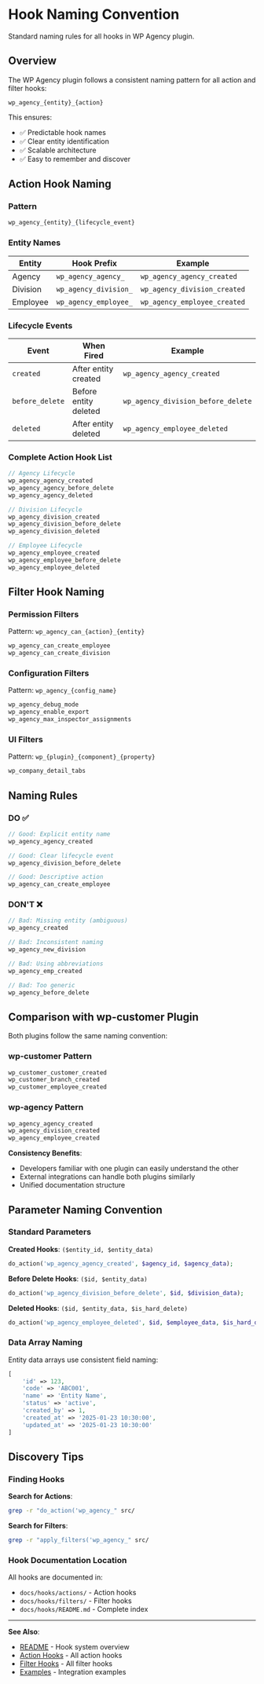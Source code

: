 # Hook Naming Convention

Standard naming rules for all hooks in WP Agency plugin.

## Overview

The WP Agency plugin follows a consistent naming pattern for all action and filter hooks:

```
wp_agency_{entity}_{action}
```

This ensures:
- ✅ Predictable hook names
- ✅ Clear entity identification
- ✅ Scalable architecture
- ✅ Easy to remember and discover

## Action Hook Naming

### Pattern

```php
wp_agency_{entity}_{lifecycle_event}
```

### Entity Names

| Entity | Hook Prefix | Example |
|--------|-------------|---------|
| Agency | `wp_agency_agency_` | `wp_agency_agency_created` |
| Division | `wp_agency_division_` | `wp_agency_division_created` |
| Employee | `wp_agency_employee_` | `wp_agency_employee_created` |

### Lifecycle Events

| Event | When Fired | Example |
|-------|------------|---------|
| `created` | After entity created | `wp_agency_agency_created` |
| `before_delete` | Before entity deleted | `wp_agency_division_before_delete` |
| `deleted` | After entity deleted | `wp_agency_employee_deleted` |

### Complete Action Hook List

```php
// Agency Lifecycle
wp_agency_agency_created
wp_agency_agency_before_delete
wp_agency_agency_deleted

// Division Lifecycle
wp_agency_division_created
wp_agency_division_before_delete
wp_agency_division_deleted

// Employee Lifecycle
wp_agency_employee_created
wp_agency_employee_before_delete
wp_agency_employee_deleted
```

## Filter Hook Naming

### Permission Filters

Pattern: `wp_agency_can_{action}_{entity}`

```php
wp_agency_can_create_employee
wp_agency_can_create_division
```

### Configuration Filters

Pattern: `wp_agency_{config_name}`

```php
wp_agency_debug_mode
wp_agency_enable_export
wp_agency_max_inspector_assignments
```

### UI Filters

Pattern: `wp_{plugin}_{component}_{property}`

```php
wp_company_detail_tabs
```

## Naming Rules

### DO ✅

```php
// Good: Explicit entity name
wp_agency_agency_created

// Good: Clear lifecycle event
wp_agency_division_before_delete

// Good: Descriptive action
wp_agency_can_create_employee
```

### DON'T ❌

```php
// Bad: Missing entity (ambiguous)
wp_agency_created

// Bad: Inconsistent naming
wp_agency_new_division

// Bad: Using abbreviations
wp_agency_emp_created

// Bad: Too generic
wp_agency_before_delete
```

## Comparison with wp-customer Plugin

Both plugins follow the same naming convention:

### wp-customer Pattern

```php
wp_customer_customer_created
wp_customer_branch_created
wp_customer_employee_created
```

### wp-agency Pattern

```php
wp_agency_agency_created
wp_agency_division_created
wp_agency_employee_created
```

**Consistency Benefits**:
- Developers familiar with one plugin can easily understand the other
- External integrations can handle both plugins similarly
- Unified documentation structure

## Parameter Naming Convention

### Standard Parameters

**Created Hooks**: `($entity_id, $entity_data)`
```php
do_action('wp_agency_agency_created', $agency_id, $agency_data);
```

**Before Delete Hooks**: `($id, $entity_data)`
```php
do_action('wp_agency_division_before_delete', $id, $division_data);
```

**Deleted Hooks**: `($id, $entity_data, $is_hard_delete)`
```php
do_action('wp_agency_employee_deleted', $id, $employee_data, $is_hard_delete);
```

### Data Array Naming

Entity data arrays use consistent field naming:

```php
[
    'id' => 123,
    'code' => 'ABC001',
    'name' => 'Entity Name',
    'status' => 'active',
    'created_by' => 1,
    'created_at' => '2025-01-23 10:30:00',
    'updated_at' => '2025-01-23 10:30:00'
]
```

## Discovery Tips

### Finding Hooks

**Search for Actions**:
```bash
grep -r "do_action('wp_agency_" src/
```

**Search for Filters**:
```bash
grep -r "apply_filters('wp_agency_" src/
```

### Hook Documentation Location

All hooks are documented in:
- `docs/hooks/actions/` - Action hooks
- `docs/hooks/filters/` - Filter hooks
- `docs/hooks/README.md` - Complete index

---

**See Also**:
- [README](README.md) - Hook system overview
- [Action Hooks](actions/) - All action hooks
- [Filter Hooks](filters/) - All filter hooks
- [Examples](examples/) - Integration examples
